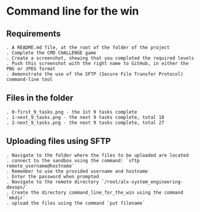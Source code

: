 # Command line for the win

## Requirements

	. A README.md file, at the root of the folder of the project
	. Complete the CMD CHALLENGE game
	. Create a screenshot, showing that you completed the required levels
	. Push this screenshot with the right name to GitHub, in either the PNG or JPEG format
	. demonstrate the use of the SFTP (Secure File Transfer Protocol) command-line tool

## Files in the folder

	. 0-first_9_tasks.png - the 1st 9 tasks complete
	. 1-next_9_tasks.png - the next 9 tasks complete, total 18
	. 2-next_9_tasks.png - the next 9 tasks complete, total 27

## Uploading files using SFTP

	. Navigate to the folder where the files to be uploaded are located
	. connect to the sandbox using the command: `sftp remote_username@hostname`
	. Remember to use the provided username and hostname
	. Enter the password when prompted
	. Navigate to the remote directory `/root/alx-system_engineering-devops/`
	. Create the directory command_line_for_the_win using the command `mkdir`
	. upload the files using the command `put filename`

